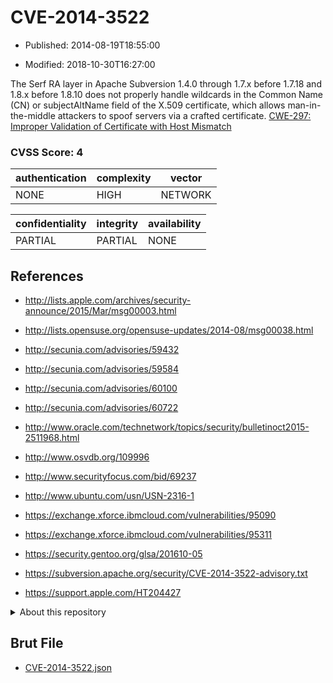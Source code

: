 # CVE-2014-3522

- Published: 2014-08-19T18:55:00

- Modified: 2018-10-30T16:27:00

The Serf RA layer in Apache Subversion 1.4.0 through 1.7.x before 1.7.18 and 1.8.x before 1.8.10 does not properly handle wildcards in the Common Name (CN) or subjectAltName field of the X.509 certificate, which allows man-in-the-middle attackers to spoof servers via a crafted certificate. <a href="http://cwe.mitre.org/data/definitions/297.html" target="_blank">CWE-297: Improper Validation of Certificate with Host Mismatch</a>

### CVSS Score: **4**

| authentication | complexity | vector |
| --- | --- | --- |
| NONE | HIGH | NETWORK |

| confidentiality | integrity | availability |
| --- | --- | --- |
| PARTIAL | PARTIAL | NONE |

## References

* http://lists.apple.com/archives/security-announce/2015/Mar/msg00003.html

* http://lists.opensuse.org/opensuse-updates/2014-08/msg00038.html

* http://secunia.com/advisories/59432

* http://secunia.com/advisories/59584

* http://secunia.com/advisories/60100

* http://secunia.com/advisories/60722

* http://www.oracle.com/technetwork/topics/security/bulletinoct2015-2511968.html

* http://www.osvdb.org/109996

* http://www.securityfocus.com/bid/69237

* http://www.ubuntu.com/usn/USN-2316-1

* https://exchange.xforce.ibmcloud.com/vulnerabilities/95090

* https://exchange.xforce.ibmcloud.com/vulnerabilities/95311

* https://security.gentoo.org/glsa/201610-05

* https://subversion.apache.org/security/CVE-2014-3522-advisory.txt

* https://support.apple.com/HT204427

<details>
<summary>About this repository</summary> 

  This repository is part of the project [Live Hack CVE](https://github.com/Live-Hack-CVE). Main website can be found [www.live-hack.org](https://www.live-hack.org) 
  
  Made by [Sn0wAlice](https://github.com/Sn0wAlice) for the people that care about security and need to have a feed of the latest CVEs. Hope you enjoy it, don't forget to star the repo and follow me on [Twitter](https://twitter.com/Sn0wAlice) and [Github](https://github.com/Sn0wAlice). And that is my [personnal website](https://www.alice-snow.me/)

  - [Home Page](https://github.com/Live-Hack-CVE)
  - [Framework](https://github.com/Live-Hack-CVE/cve-framework)
  - [CVE database](https://github.com/Live-Hack-CVE/full_database)
  - [Changelog](https://github.com/Live-Hack-CVE/Changelog)
</details>

## Brut File

* [CVE-2014-3522.json](https://raw.githubusercontent.com/Live-Hack-CVE/full_database/main/cves/2014/CVE-2014-3522.json)

